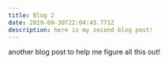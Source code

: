 ```yaml
---
title: Blog 2
date: 2019-09-30T22:04:43.771Z
description: here is my second blog post!
---
```

another blog post to help me figure all this out!
